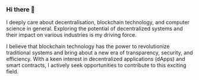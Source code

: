 ### Hi there 👋

I deeply care about decentralisation, blockchain technology, and computer science in general. Exploring the potential of decentralized systems and their impact on various industries is my driving force.

I believe that blockchain technology has the power to revolutionize traditional systems and bring about a new era of transparency, security, and efficiency. With a keen interest in decentralized applications (dApps) and smart contracts, I actively seek opportunities to contribute to this exciting field.
